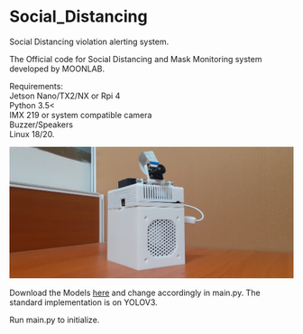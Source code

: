 # Social_Distancing
Social Distancing violation alerting system.

The Official code for Social Distancing and Mask Monitoring system developed by MOONLAB.

Requirements:\
    Jetson Nano/TX2/NX or Rpi 4\
    Python 3.5<\
    IMX 219 or system compatible camera\
    Buzzer/Speakers\
    Linux 18/20.
  
![](https://github.com/kasiv008/Social_Distancing/blob/main/20210103_181411.jpg?raw=true)
    
Download the Models [here](https://drive.google.com/drive/folders/1vASRhOe8j_COXHPyMdBPNqz3okN5HEC1?usp=sharing) and change accordingly in main.py. The standard implementation is on YOLOV3.

Run main.py to initialize.




